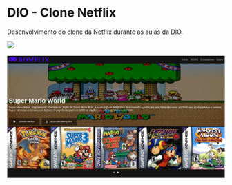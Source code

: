 # DIO - Clone Netflix
Desenvolvimento do clone da Netflix durante as aulas da DIO.

<a href="https://dev-antoniolima.github.io/romflix">
<img src="https://img.shields.io/badge/-Acesse%20o%20Site-blue">
</a>                                                               

<p align="center">
<img src="/img/romflix.png">
<p>
